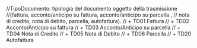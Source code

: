 //TipoDocumento: tipologia del documento oggetto della trasmissione
//(fattura, acconto/anticipo su fattura, acconto/anticipo su parcella ,
// nota di credito, nota di debito, parcella, autofattura).
// + TD01 Fattura
// + TD02 Acconto/Anticipo su fattura
// + TD03 Acconto/Anticipo su parcella
// + TD04 Nota di Credito
// + TD05 Nota di Debito
// + TD06 Parcella
// + TD20 Autofattura